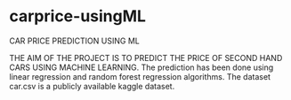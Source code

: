 # carprice-usingML
CAR PRICE PREDICTION USING ML

THE AIM OF THE PROJECT IS TO PREDICT THE PRICE OF SECOND HAND CARS USING MACHINE LEARNING.
The prediction has been done using linear regression and random forest regression algorithms.
The dataset car.csv is a publicly available kaggle dataset.
      

